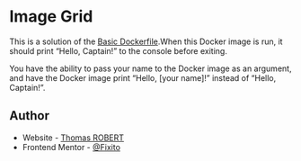 # Image Grid

This is a solution of the [Basic Dockerfile](https://roadmap.sh/projects/basic-dockerfile).When this Docker image is run, it should print “Hello, Captain!” to the console before exiting.

You have the ability to pass your name to the Docker image as an argument, and have the Docker image print “Hello, [your name]!” instead of “Hello, Captain!”.

## Author

- Website - [Thomas ROBERT](https://thomasrobert.netlify.app/)
- Frontend Mentor - [@Fixito](https://www.frontendmentor.io/profile/Fixito)

